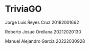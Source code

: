 # TriviaGO

Jorge Luis Reyes Cruz 20182001662

Roberto Josue Orellana 20212020130

Manuel Alejandro Garcia 20222030928
